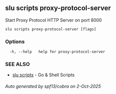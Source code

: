 ## slu scripts proxy-protocol-server

Start Proxy Protocol HTTP Server on port 8000

```
slu scripts proxy-protocol-server [flags]
```

### Options

```
  -h, --help   help for proxy-protocol-server
```

### SEE ALSO

* [slu scripts](slu_scripts.md)	 - Go & Shell Scripts

###### Auto generated by spf13/cobra on 2-Oct-2025
